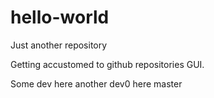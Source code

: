 # hello-world
Just another repository

Getting accustomed to github repositories GUI.

Some dev here
another dev0 here master
